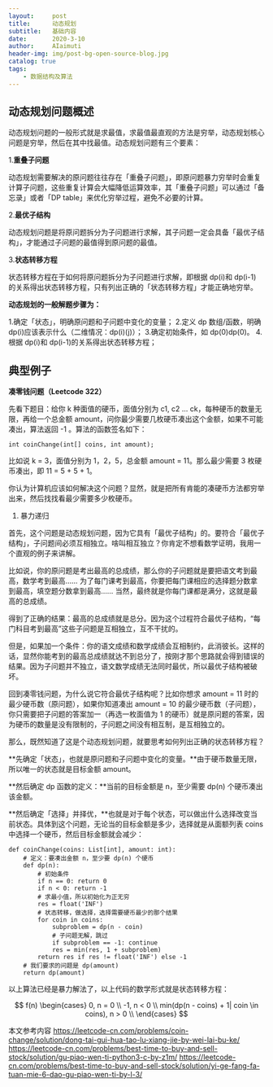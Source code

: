 ```yaml
---
layout:     post
title:      动态规划
subtitle:   基础内容
date:       2020-3-10
author:     AIaimuti
header-img: img/post-bg-open-source-blog.jpg
catalog: true
tags:
    - 数据结构及算法
---
```


## 动态规划问题概述

动态规划问题的一般形式就是求最值，求最值最直观的方法是穷举，动态规划核心问题是穷举，然后在其中找最值。动态规划问题有三个要素：

1.**重叠子问题**

动态规划需要解决的原问题往往存在「重叠子问题」，即原问题暴力穷举时会重复计算子问题，这些重复计算会大幅降低运算效率，其「重叠子问题」可以通过「备忘录」或者「DP table」来优化穷举过程，避免不必要的计算。

2.**最优子结构**

动态规划问题是将原问题拆分为子问题进行求解，其子问题一定会具备「最优子结构」，才能通过子问题的最值得到原问题的最值。

3.**状态转移方程**

状态转移方程在于如何将原问题拆分为子问题进行求解，即根据 dp(i)和 dp(i-1) 的关系得出状态转移方程，只有列出正确的「状态转移方程」才能正确地穷举。

**动态规划的一般解题步骤为：**


1.确定「状态」，明确原问题和子问题中变化的变量；
2.定义 dp 数组/函数，明确 dp(i)应该表示什么（二维情况：dp(i)(j)）；
3.确定初始条件，如 dp(0)dp(0)。
4.根据 dp(i)和 dp(i-1)的关系得出状态转移方程；

## 典型例子

**凑零钱问题（Leetcode 322）**

先看下题目：给你 k 种面值的硬币，面值分别为 c1, c2 ... ck，每种硬币的数量无限，再给一个总金额 amount，问你最少需要几枚硬币凑出这个金额，如果不可能凑出，算法返回 -1 。算法的函数签名如下：

`int coinChange(int[] coins, int amount);`

比如说 k = 3，面值分别为 1，2，5，总金额 amount = 11。那么最少需要 3 枚硬币凑出，即 11 = 5 + 5 + 1。

你认为计算机应该如何解决这个问题？显然，就是把所有肯能的凑硬币方法都穷举出来，然后找找看最少需要多少枚硬币。

1. 暴力递归

首先，这个问题是动态规划问题，因为它具有「最优子结构」的。要符合「最优子结构」，子问题间必须互相独立。啥叫相互独立？你肯定不想看数学证明，我用一个直观的例子来讲解。

比如说，你的原问题是考出最高的总成绩，那么你的子问题就是要把语文考到最高，数学考到最高…… 为了每门课考到最高，你要把每门课相应的选择题分数拿到最高，填空题分数拿到最高…… 当然，最终就是你每门课都是满分，这就是最高的总成绩。

得到了正确的结果：最高的总成绩就是总分。因为这个过程符合最优子结构，“每门科目考到最高”这些子问题是互相独立，互不干扰的。

但是，如果加一个条件：你的语文成绩和数学成绩会互相制约，此消彼长。这样的话，显然你能考到的最高总成绩就达不到总分了，按刚才那个思路就会得到错误的结果。因为子问题并不独立，语文数学成绩无法同时最优，所以最优子结构被破坏。

回到凑零钱问题，为什么说它符合最优子结构呢？比如你想求 amount = 11 时的最少硬币数（原问题），如果你知道凑出 amount = 10 的最少硬币数（子问题），你只需要把子问题的答案加一（再选一枚面值为 1 的硬币）就是原问题的答案，因为硬币的数量是没有限制的，子问题之间没有相互制，是互相独立的。

那么，既然知道了这是个动态规划问题，就要思考如何列出正确的状态转移方程？

**先确定「状态」，也就是原问题和子问题中变化的变量。**由于硬币数量无限，所以唯一的状态就是目标金额 amount。

**然后确定 dp 函数的定义：**当前的目标金额是 n，至少需要 dp(n) 个硬币凑出该金额。

**然后确定「选择」并择优，**也就是对于每个状态，可以做出什么选择改变当前状态。具体到这个问题，无论当的目标金额是多少，选择就是从面额列表 coins 中选择一个硬币，然后目标金额就会减少：

```
def coinChange(coins: List[int], amount: int):
    # 定义：要凑出金额 n，至少要 dp(n) 个硬币
    def dp(n):
        # 初始条件
        if n == 0: return 0
        if n < 0: return -1
        # 求最小值，所以初始化为正无穷
        res = float('INF')
        # 状态转移，做选择，选择需要硬币最少的那个结果
        for coin in coins:
            subproblem = dp(n - coin)
            # 子问题无解，跳过
            if subproblem == -1: continue
            res = min(res, 1 + subproblem)
        return res if res != float('INF') else -1
    # 我们要求的问题是 dp(amount)
    return dp(amount)
```
以上算法已经是暴力解法了，以上代码的数学形式就是状态转移方程：

$$
f(n)
\begin{cases}
0, n = 0 \\
-1, n < 0 \\
min(dp(n - coins) + 1| coin \in coins), n > 0 \\
\end{cases}
$$



本文参考内容
https://leetcode-cn.com/problems/coin-change/solution/dong-tai-gui-hua-tao-lu-xiang-jie-by-wei-lai-bu-ke/
https://leetcode-cn.com/problems/best-time-to-buy-and-sell-stock/solution/gu-piao-wen-ti-python3-c-by-z1m/
https://leetcode-cn.com/problems/best-time-to-buy-and-sell-stock/solution/yi-ge-fang-fa-tuan-mie-6-dao-gu-piao-wen-ti-by-l-3/


